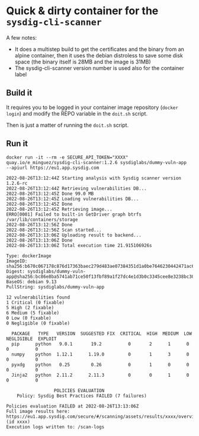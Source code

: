 # Quick & dirty container for the `sysdig-cli-scanner`

A few notes:
* It does a multistep build to get the certificates and the binary from an alpine container, then it uses the debian distroless to save some disk space (the binary itself is 28MB and the image is 31MB)
* The sysdig-cli-scanner version number is used also for the container label

## Build it

It requires you to be logged in your container image repository (`docker login`)
and modify the REPO variable in the `doit.sh` script.

Then is just a matter of running the `doit.sh` script.

## Run it

```
docker run -it --rm -e SECURE_API_TOKEN="XXXX" quay.io/e_minguez/sysdig-cli-scanner:1.2.6 sysdiglabs/dummy-vuln-app  --apiurl https://eu1.app.sysdig.com

2022-08-26T13:12:44Z Starting analysis with Sysdig scanner version 1.2.6-rc
2022-08-26T13:12:44Z Retrieving vulnerabilities DB...
2022-08-26T13:12:45Z Done 99.0 MB
2022-08-26T13:12:45Z Loading vulnerabilities DB...
2022-08-26T13:12:45Z Done
2022-08-26T13:12:45Z Retrieving image...
ERRO[0001] Failed to built-in GetDriver graph btrfs /var/lib/containers/storage
2022-08-26T13:12:56Z Done
2022-08-26T13:12:56Z Scan started...
2022-08-26T13:13:06Z Uploading result to backend...
2022-08-26T13:13:06Z Done
2022-08-26T13:13:06Z Total execution time 21.915106926s

Type: dockerImage
ImageID: sha256:b670c067178c876d17363baec279d483ae07384351d1a0be7646230442471ac6
Digest: sysdiglabs/dummy-vuln-app@sha256:bc86e8ba5741ab71ce50f13fbf89a1f27dc4e1d3b0c3345cee8e3238bc30022b
BaseOS: debian 9.13
PullString: sysdiglabs/dummy-vuln-app

12 vulnerabilities found
1 Critical (0 fixable)
5 High (2 fixable)
6 Medium (5 fixable)
0 Low (0 fixable)
0 Negligible (0 fixable)

  PACKAGE   TYPE   VERSION  SUGGESTED FIX  CRITICAL  HIGH  MEDIUM  LOW  NEGLIGIBLE  EXPLOIT
  pip      python   9.0.1       19.2          0       2      1      0       0          0
  numpy    python  1.12.1      1.19.0         0       1      3      0       0          0
  pyxdg    python   0.25        0.26          0       1      0      0       0          0
  Jinja2   python  2.11.2      2.11.3         0       0      1      0       0          0

                  POLICIES EVALUATION
    Policy: Sysdig Best Practices FAILED (7 failures)

Policies evaluation FAILED at 2022-08-26T13:13:06Z
Full image results here: https://eu1.app.sysdig.com/secure/#/scanning/assets/results/xxxx/overview (id xxxx)
Execution logs written to: /scan-logs
```

